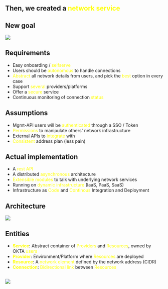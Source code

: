 <!-- 7min -->

# 

## Then, we created a <span style="color:yellow">network service</span>

## New goal

![](https://docs.google.com/drawings/d/e/2PACX-1vSvNRJpmhIwaV2Uyubyq0MlOlw7ZfzpNvglQhu1txAtaAGgaVK1DSH6RKfUiIDpyz2mZ-V8OBZ6SGus/pub?w=1257&h=630)

## Requirements

* Easy onboarding / <span style="color:yellow">selfserve</span>
* Users should be <span style="color:yellow">autonomous</span> to handle connections
* <span style="color:yellow">Abstract</span> all network details from users, and pick the <span style="color:yellow">best</span> option in every case
* Support <span style="color:yellow">several</span> providers/platforms
* Offer a <span style="color:yellow">secure</span> service
* Continuous monitoring of connection <span style="color:yellow">status</span>

## Assumptions

* Mgmt-API users will be <span style="color:yellow">authenticated</span> through a SSO / Token
* <span style="color:yellow">Permissions</span> to manipulate others' network infrastructure
* External APIs to <span style="color:yellow">integrate</span> with
* <span style="color:yellow">Consistent</span> address plan (less pain)

## Actual implementation

* A <span style="color:yellow">rest API</span>
* A distributed <span style="color:yellow">asynchronous</span> architecture
* <span style="color:yellow">Extensible modules</span> to talk with underlying network services
* Running on <span style="color:yellow">dynamic infrastructure</span> (IaaS, PaaS, SaaS)
* Infrastructure as <span style="color:yellow">Code</span> and <span style="color:yellow">Continous</span> Integration and Deployment


## Architecture

![](https://docs.google.com/drawings/d/e/2PACX-1vSefaisqNFTjHAS33TVa9Qt4eWLu4ENwoPer-uIWlm4Gvu0wpimBfI0ydN2l6lSOkL2vqgE8EXpd0Sz/pub?w=1352&h=692)

## Entities

* <span style="color:yellow">**Service**</span>: Abstract container of <span style="color:yellow">Providers</span> and <span style="color:yellow">Resources</span>, owned by OKTA <span style="color:yellow">users</span>
* <span style="color:yellow">**Provider**</span>: Environment/Platform where <span style="color:yellow">Resources</span> are deployed
* <span style="color:yellow">**Resource**</span>: A <span style="color:yellow">network element</span> defined by the network address (CIDR)
* <span style="color:yellow">**Connection**</span>: <span style="color:yellow">Bidirectional link</span> between <span style="color:yellow">Resources</span>


##

![](https://docs.google.com/drawings/d/e/2PACX-1vQkPKUxJsimq_RU17U6bAbI21mEpEBmthmqGJGf6sJQvsyWfZrbK3hq-2-VveRzBIwaBcls-FNFtz1_/pub?w=1257&h=630)

